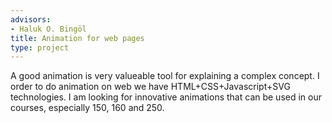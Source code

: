 ```yaml
---
advisors:
- Haluk O. Bingöl
title: Animation for web pages
type: project
---
```


A good animation is very valueable tool for explaining a complex concept. I order to do animation on web we have HTML+CSS+Javascript+SVG  technologies. I am looking for innovative animations that can be used in our courses, especially 150, 160 and 250.
